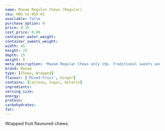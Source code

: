 ```yaml
---
name: Maoam Regular Chews (Regular)
sku: HBG-SI-055-01
available: false
purchase_option: 0
price: 0.15
cost_price: 0.06
container_water_weight: 
container_sweets_weight: 
width: 45
height: 25
depth: 15
weight: 0
meta_description: 'Maoam Regular Chews only 15p. Traditional sweets and more at Humbugs Confectionery Store. Specialists in satisfying your sweet tooth!'
brand: Maoam
type: [Chewy, Wrapped]
flavour: ['Mixed Fruit', Ginger]
contains: [Lactose, Sugar, Gelatin]
ingredients: 
serving_size: 
energy: 
protein: 
carbohydrates: 
fat: 
---
```

Wrapped fruit flavoured chews.
